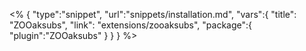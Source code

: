 <% {
	"type":"snippet", "url":"snippets/installation.md", "vars":{
		"title": "ZOOaksubs",
		"link": "extensions\/zooaksubs",
		"package":{
			"plugin":"ZOOaksubs"
		}
	}
} %>